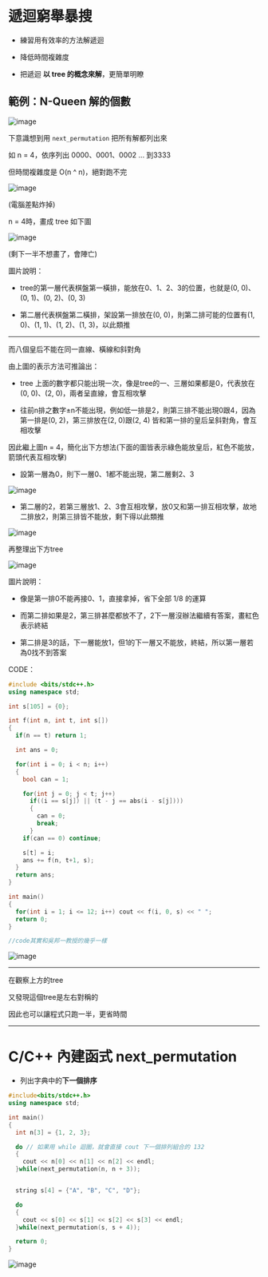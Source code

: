 # 遞迴窮舉暴搜

* 練習用有效率的方法解遞迴

* 降低時間複雜度

* 把遞迴 **以 tree 的概念來解**，更簡單明瞭

## 範例：N-Queen 解的個數

![image](https://user-images.githubusercontent.com/84267907/156922799-701a9d51-104b-4cc4-b680-e0a09eba1923.png)

下意識想到用 `next_permutation` 把所有解都列出來

如 n = 4，依序列出 0000、0001、0002 ... 到3333

但時間複雜度是 O(n ^ n)，絕對跑不完

![image](https://user-images.githubusercontent.com/84267907/156927091-785a9477-d31a-42bb-af9f-09a2c9c6138b.png)

(電腦差點炸掉)

n = 4時，畫成 tree 如下圖

![image](https://user-images.githubusercontent.com/84267907/156922631-c0613825-1f61-45bb-9d46-cc8dc4609348.png)


(剩下一半不想畫了，會陣亡)

圖片說明：

* tree的第一層代表棋盤第一橫排，能放在0、1、2、3的位置，也就是(0, 0)、(0, 1)、(0, 2)、(0, 3)

* 第二層代表棋盤第二橫排，架設第一排放在(0, 0)，則第二排可能的位置有(1, 0)、(1, 1)、(1, 2)、(1, 3)，以此類推

***

而八個皇后不能在同一直線、橫線和斜對角

由上圖的表示方法可推論出：

* tree 上面的數字都只能出現一次，像是tree的一、三層如果都是0，代表放在(0, 0)、(2, 0)，兩者呈直線，會互相攻擊

* 往前n排之數字±n不能出現，例如低一排是2，則第三排不能出現0跟4，因為第一排是(0, 2)，第三排放在(2, 0)跟(2, 4) 皆和第一排的皇后呈斜對角，會互相攻擊

因此繼上圖n = 4，簡化出下方想法(下面的圖皆表示綠色能放皇后，紅色不能放，箭頭代表互相攻擊)

* 設第一層為0，則下一層0、1都不能出現，第二層剩2、3

![image](https://user-images.githubusercontent.com/84267907/156924454-27792f96-ad65-4fe4-b2c8-948fdaf047a7.png)


* 第二層的2，若第三層放1、2、3會互相攻擊，放0又和第一排互相攻擊，故地二排放2，則第三排皆不能放，剩下得以此類推

![image](https://user-images.githubusercontent.com/84267907/156924409-0bbf0fc4-21ae-42f6-aa16-d8155744d9a1.png)

再整理出下方tree

![image](https://user-images.githubusercontent.com/84267907/156924515-3fa77065-6af0-4878-bf8e-9e99535c7311.png)

圖片說明：

* 像是第一排0不能再接0、1，直接拿掉，省下全部 1/8 的運算

* 而第二排如果是2，第三排甚麼都放不了，2下一層沒辦法繼續有答案，畫紅色表示終結

* 第二排是3的話，下一層能放1，但1的下一層又不能放，終結，所以第一層若為0找不到答案

CODE：
~~~cpp
#include <bits/stdc++.h>
using namespace std;

int s[105] = {0};

int f(int n, int t, int s[])
{
  if(n == t) return 1;

  int ans = 0;

  for(int i = 0; i < n; i++)
  {
    bool can = 1;

    for(int j = 0; j < t; j++)
      if((i == s[j]) || (t - j == abs(i - s[j])))
      {
        can = 0;
        break;
      }
    if(can == 0) continue;

    s[t] = i;
    ans += f(n, t+1, s);
  }
  return ans;
}

int main()
{
  for(int i = 1; i <= 12; i++) cout << f(i, 0, s) << " ";
  return 0;
}

//code其實和吳邦一教授的幾乎一樣
~~~
![image](https://user-images.githubusercontent.com/84267907/156926932-46a3b190-9cab-453d-a13c-83385e2ab9ff.png)

***

在觀察上方的tree

又發現這個tree是左右對稱的

因此也可以讓程式只跑一半，更省時間

***

# C/C++ 內建函式 next_permutation

* 列出字典中的**下一個排序**

~~~cpp
#include<bits/stdc++.h>
using namespace std;

int main()
{
  int n[3] = {1, 2, 3};

  do // 如果用 while 迴圈，就會直接 cout 下一個排列組合的 132
  {
    cout << n[0] << n[1] << n[2] << endl;
  }while(next_permutation(n, n + 3));


  string s[4] = {"A", "B", "C", "D"};

  do
  {
    cout << s[0] << s[1] << s[2] << s[3] << endl;
  }while(next_permutation(s, s + 4));

  return 0;
}
~~~

![image](https://user-images.githubusercontent.com/84267907/156927812-68618440-f46a-4d2d-8e8a-6772d08b9443.png)

